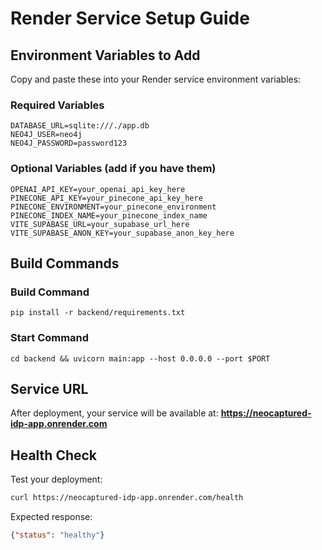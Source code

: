# Render Service Setup Guide

## Environment Variables to Add

Copy and paste these into your Render service environment variables:

### Required Variables
```
DATABASE_URL=sqlite:///./app.db
NEO4J_USER=neo4j
NEO4J_PASSWORD=password123
```

### Optional Variables (add if you have them)
```
OPENAI_API_KEY=your_openai_api_key_here
PINECONE_API_KEY=your_pinecone_api_key_here
PINECONE_ENVIRONMENT=your_pinecone_environment
PINECONE_INDEX_NAME=your_pinecone_index_name
VITE_SUPABASE_URL=your_supabase_url_here
VITE_SUPABASE_ANON_KEY=your_supabase_anon_key_here
```

## Build Commands

### Build Command
```
pip install -r backend/requirements.txt
```

### Start Command
```
cd backend && uvicorn main:app --host 0.0.0.0 --port $PORT
```

## Service URL
After deployment, your service will be available at:
**https://neocaptured-idp-app.onrender.com**

## Health Check
Test your deployment:
```bash
curl https://neocaptured-idp-app.onrender.com/health
```

Expected response:
```json
{"status": "healthy"}
```
